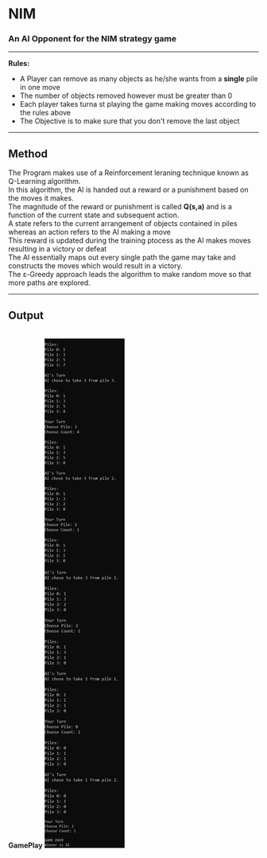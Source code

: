 # NIM
### An AI Opponent for the NIM strategy game
<hr>
<b>Rules:</b>
<ul>
<li>A Player can remove as many objects as he/she wants from a <b>single</b> pile in one move</li>
<li>The number of objects removed however must be greater than 0</li>
<li>Each player takes turna st playing the game making moves according to the rules above</li>
<li>The Objective is to make sure that you don't remove the last object</li>
</ul>
<hr>

## Method

The Program makes use of a Reinforcement leraning technique known as Q-Learning algorithm.
<br>
In this algorithm, the AI is handed out a reward or a punishment based on the moves it makes.
<br>
The magnitude of the reward or punishment is called <b>Q(s,a)</b> and is a function of the current state and subsequent action.
<br>
A state refers to the current arrangement of objects contained in piles whereas an action refers to the AI making a move
<br>
This reward is updated during the training ptocess as the AI makes moves resulting in a victory or defeat
<br>
The AI essentially maps out every single path the game may take and constructs the moves which would result in a victory.
<br>
The &epsilon;-Greedy approach leads the algorithm to make random move so that more paths are explored.
<hr>

## Output
<br>
<b>GamePlay</b> 
<img src='GamePlay/GamePlay_img.png'>
